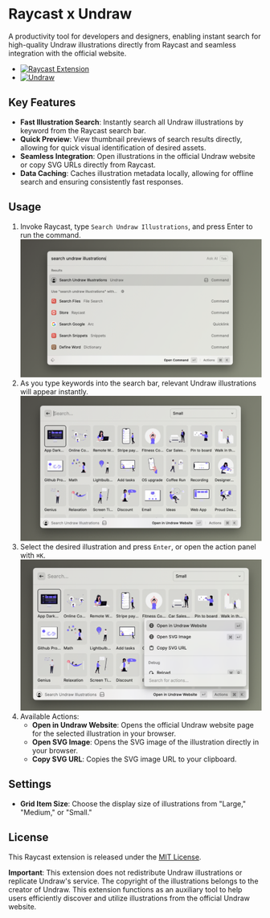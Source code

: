 # Raycast x Undraw

A productivity tool for developers and designers, enabling instant search for high-quality Undraw illustrations directly from Raycast and seamless integration with the official website.

- [![Raycast Extension](https://img.shields.io/badge/Raycast-Extension-blue?logo=raycast)](https://raycast.com)
- [![Undraw](https://img.shields.io/badge/Undraw-Illustrations-orange?logo=undraw)](https://undraw.co)

## Key Features

* **Fast Illustration Search**: Instantly search all Undraw illustrations by keyword from the Raycast search bar.
* **Quick Preview**: View thumbnail previews of search results directly, allowing for quick visual identification of desired assets.
* **Seamless Integration**: Open illustrations in the official Undraw website or copy SVG URLs directly from Raycast.
* **Data Caching**: Caches illustration metadata locally, allowing for offline search and ensuring consistently fast responses.

## Usage

1.  Invoke Raycast, type `Search Undraw Illustrations`, and press Enter to run the command.
    ![Step 1](./metadata/usage-1.png)
2.  As you type keywords into the search bar, relevant Undraw illustrations will appear instantly.
    ![Step 2](./metadata/usage-2.png)
3.  Select the desired illustration and press `Enter`, or open the action panel with `⌘K`.
    ![Step 3](./metadata/usage-3.png)
4.  Available Actions:
    * **Open in Undraw Website**: Opens the official Undraw website page for the selected illustration in your browser.
    * **Open SVG Image**: Opens the SVG image of the illustration directly in your browser.
    * **Copy SVG URL**: Copies the SVG image URL to your clipboard.

## Settings

* **Grid Item Size**: Choose the display size of illustrations from "Large," "Medium," or "Small."

## License

This Raycast extension is released under the [MIT License](LICENSE).

**Important**: This extension does not redistribute Undraw illustrations or replicate Undraw's service. The copyright of the illustrations belongs to the creator of Undraw. This extension functions as an auxiliary tool to help users efficiently discover and utilize illustrations from the official Undraw website.
